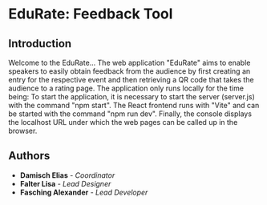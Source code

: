 # EduRate: Feedback Tool

## Introduction

Welcome to the EduRate...
The web application "EduRate" aims to enable speakers to easily obtain feedback from the audience by first creating an entry for the respective event and then retrieving a QR code that takes the audience to a rating page.
The application only runs locally for the time being: To start the application, it is necessary to start the server (server.js) with the command "npm start". The React frontend runs with "Vite" and can be started with the command "npm run dev". Finally, the console displays the localhost URL under which the web pages can be called up in the browser.


## Authors

- **Damisch Elias** - _Coordinator_
- **Falter Lisa** - _Lead Designer_
- **Fasching Alexander** - _Lead Developer_
